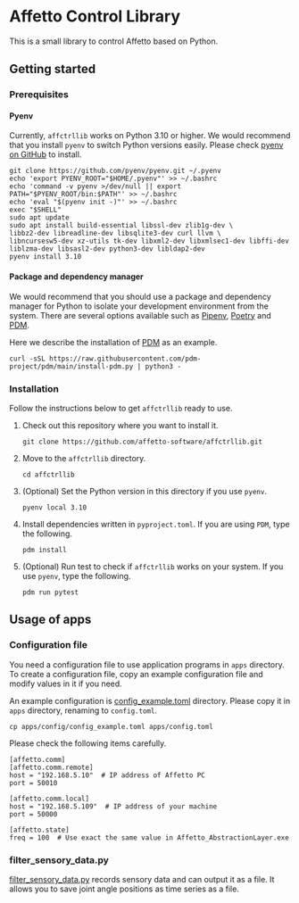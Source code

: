 # Affetto Control Library

This is a small library to control Affetto based on Python.

## Getting started
### Prerequisites
#### Pyenv

Currently, `affctrllib` works on Python 3.10 or higher. We would
recommend that you install `pyenv` to switch Python versions easily.
Please check [pyenv on GitHub](https://github.com/pyenv/pyenv) to
install.

``` shell
git clone https://github.com/pyenv/pyenv.git ~/.pyenv
echo 'export PYENV_ROOT="$HOME/.pyenv"' >> ~/.bashrc
echo 'command -v pyenv >/dev/null || export PATH="$PYENV_ROOT/bin:$PATH"' >> ~/.bashrc
echo 'eval "$(pyenv init -)"' >> ~/.bashrc
exec "$SHELL"
sudo apt update
sudo apt install build-essential libssl-dev zlib1g-dev \
libbz2-dev libreadline-dev libsqlite3-dev curl llvm \
libncursesw5-dev xz-utils tk-dev libxml2-dev libxmlsec1-dev libffi-dev liblzma-dev libsasl2-dev python3-dev libldap2-dev
pyenv install 3.10

```

#### Package and dependency manager

We would recommend that you should use a package and dependency
manager for Python to isolate your development environment from the
system. There are several options available such as
[Pipenv](https://pipenv.pypa.io/en/latest/),
[Poetry](https://python-poetry.org/) and
[PDM](https://pdm.fming.dev/latest/).

Here we describe the installation of
[PDM](https://pdm.fming.dev/latest/) as an example.

``` shell
curl -sSL https://raw.githubusercontent.com/pdm-project/pdm/main/install-pdm.py | python3 -

```

### Installation

Follow the instructions below to get `affctrllib` ready to use.

  1. Check out this repository where you want to install it.
     ``` shell
     git clone https://github.com/affetto-software/affctrllib.git

     ```
  2. Move to the `affctrllib` directory.
     ``` shell
     cd affctrllib

     ```
  3. (Optional) Set the Python version in this directory if you use `pyenv`.
     ``` shell
     pyenv local 3.10

     ```
  4. Install dependencies written in `pyproject.toml`. If you are
     using `PDM`, type the following.
     ``` shell
     pdm install

     ```
  5. (Optional) Run test to check if `affctrllib` works on your system. If you
     use `pyenv`, type the following.
     ``` shell
     pdm run pytest

     ```

## Usage of apps
### Configuration file

You need a configuration file to use application programs in `apps` directory.
To create a configuration file, copy an example configuration file
and modify values in it if you need.

An example configuration is
[config_example.toml](apps/config/config_example.toml) directory.
Please copy it in `apps` directory, renaming to `config.toml`.
``` shell
cp apps/config/config_example.toml apps/config.toml

```

Please check the following items carefully.
```
[affetto.comm]
[affetto.comm.remote]
host = "192.168.5.10"  # IP address of Affetto PC
port = 50010

[affetto.comm.local]
host = "192.168.5.109"  # IP address of your machine
port = 50000

[affetto.state]
freq = 100  # Use exact the same value in Affetto_AbstractionLayer.exe

```

### filter_sensory_data.py
[filter_sensory_data.py](apps/filter_sensory_data.py) records sensory
data and can output it as a file. It allows you to save joint angle
positions as time series as a file.
